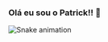 ### Olá eu sou o Patrick!! 👋

![Snake animation](https://github.com/seu-usuário-aqui/seu-usuário-aqui/blob/output/github-contribution-grid-snake.svg)

<!--
**Patrick2207/Patrick2207** is a ✨ _special_ ✨ repository because its `README.md` (this file) appears on your GitHub profile.

Here are some ideas to get you started:



- 🔭 I’m currently working on ...
- 🌱 I’m currently learning ...
- 👯 I’m looking to collaborate on ...
- 🤔 I’m looking for help with ...
- 💬 Ask me about ...
- 📫 How to reach me: ...
- 😄 Pronouns: ...
- ⚡ Fun fact: ...
-->
